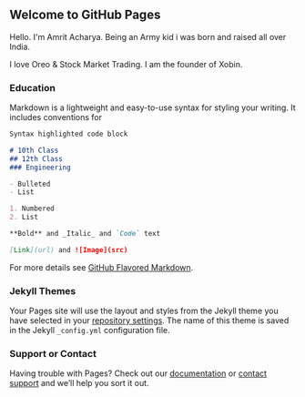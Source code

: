 ## Welcome to GitHub Pages

Hello. I'm Amrit Acharya.
Being an Army kid i was born and raised all over India. 

I love Oreo & Stock Market Trading. I am the founder of Xobin.



### Education

Markdown is a lightweight and easy-to-use syntax for styling your writing. It includes conventions for

```markdown
Syntax highlighted code block

# 10th Class
## 12th Class
### Engineering

- Bulleted
- List

1. Numbered
2. List

**Bold** and _Italic_ and `Code` text

[Link](url) and ![Image](src)
```

For more details see [GitHub Flavored Markdown](https://guides.github.com/features/mastering-markdown/).

### Jekyll Themes

Your Pages site will use the layout and styles from the Jekyll theme you have selected in your [repository settings](https://github.com/amyacharya/ItsMeAmrit/settings). The name of this theme is saved in the Jekyll `_config.yml` configuration file.

### Support or Contact

Having trouble with Pages? Check out our [documentation](https://help.github.com/categories/github-pages-basics/) or [contact support](https://github.com/contact) and we’ll help you sort it out.
